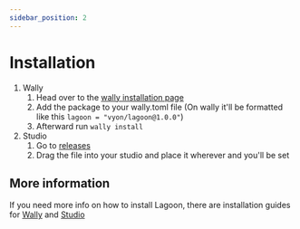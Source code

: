 ```yaml
---
sidebar_position: 2
---
```


# Installation
1. Wally
   1. Head over to the [wally installation page](https://wally.run/package/vyon/lagoon)
   2. Add the package to your wally.toml file (On wally it'll be formatted like this `lagoon = "vyon/lagoon@1.0.0"`)
   3. Afterward run `wally install`
2. Studio
   1. Go to [releases](https://github.com/re-sync-dev/Lagoon/releases)
   2. Drag the file into your studio and place it wherever and you'll be set

## More information
If you need more info on how to install Lagoon, there are installation guides for [Wally](/Lagoon/docs/installation/wally) and [Studio](/Lagoon/docs/installation/studio)